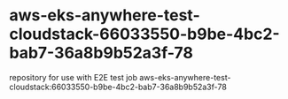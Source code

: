 # aws-eks-anywhere-test-cloudstack-66033550-b9be-4bc2-bab7-36a8b9b52a3f-78
repository for use with E2E test job aws-eks-anywhere-test-cloudstack:66033550-b9be-4bc2-bab7-36a8b9b52a3f-78
